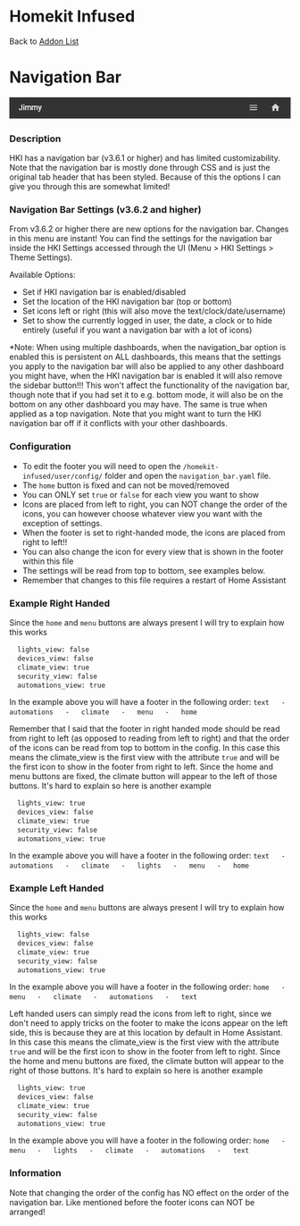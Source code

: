 # Homekit Infused

Back to [Addon List](../addon_list.md)

# Navigation Bar
![Homekit Infused](../images/footer.png)

### Description
HKI has a navigation bar (v3.6.1 or higher) and has limited customizability.
Note that the navigation bar is mostly done through CSS and is just the original tab header that has been styled. Because of this the options I can give you through this are somewhat limited!

### Navigation Bar Settings (v3.6.2 and higher)
From v3.6.2 or higher there are new options for the navigation bar. Changes in this menu are instant!
You can find the settings for the navigation bar inside the HKI Settings accessed through the UI (Menu > HKI Settings > Theme Settings).

Available Options:
- Set if HKI navigation bar is enabled/disabled
- Set the location of the HKI navigation bar (top or bottom)
- Set icons left or right (this will also move the text/clock/date/username)
- Set to show the currently logged in user, the date, a clock or to hide entirely (useful if you want a navigation bar with a lot of icons)

*Note: When using multiple dashboards, when the navigation_bar option is enabled this is persistent on ALL dashboards, this means that the settings you apply to the navigation bar will also be applied to any other dashboard you might have, when the HKI navigation bar is enabled it will also remove the sidebar button!!! This won't affect the functionality of the navigation bar, though note that if you had set it to e.g. bottom mode, it will also be on the bottom on any other dashboard you may have. The same is true when applied as a top navigation. Note that you might want to turn the HKI navigation bar off if it conflicts with your other dashboards.

### Configuration
- To edit the footer you will need to open the `/homekit-infused/user/config/` folder and open the `navigation_bar.yaml` file.
- The `home` button is fixed and can not be moved/removed
- You can ONLY set `true` or `false` for each view you want to show
- Icons are placed from left to right, you can NOT change the order of the icons, you can however choose whatever view you want with the exception of settings.
- When the footer is set to right-handed mode, the icons are placed from right to left!!
- You can also change the icon for every view that is shown in the footer within this file
- The settings will be read from top to bottom, see examples below.
- Remember that changes to this file requires a restart of Home Assistant

### Example Right Handed
Since the `home` and `menu` buttons are always present I will try to explain how this works
```
  lights_view: false
  devices_view: false
  climate_view: true
  security_view: false
  automations_view: true
```
In the example above you will have a footer in the following order:
`text   -   automations   -   climate   -   menu   -   home`

Remember that I said that the footer in right handed mode should be read from right to left (as opposed to reading from left to right) and that the order of the icons can be read from top to bottom in the config.
In this case this means the climate_view is the first view with the attribute `true` and will be the first icon to show in the footer from right to left. Since the home and menu buttons are fixed, the climate button will appear to the left of those buttons.
It's hard to explain so here is another example
```
  lights_view: true
  devices_view: false
  climate_view: true
  security_view: false
  automations_view: true
```
In the example above you will have a footer in the following order:
`text   -   automations   -   climate   -   lights   -   menu   -   home`

### Example Left Handed
Since the `home` and `menu` buttons are always present I will try to explain how this works
```
  lights_view: false
  devices_view: false
  climate_view: true
  security_view: false
  automations_view: true
```
In the example above you will have a footer in the following order:
`home   -   menu   -   climate   -   automations   -   text`

Left handed users can simply read the icons from left to right, since we don't need to apply tricks on the footer to make the icons appear on the left side, this is because they are at this location by default in Home Assistant.
In this case this means the climate_view is the first view with the attribute `true` and will be the first icon to show in the footer from left to right. Since the home and menu buttons are fixed, the climate button will appear to the right of those buttons.
It's hard to explain so here is another example
```
  lights_view: true
  devices_view: false
  climate_view: true
  security_view: false
  automations_view: true
```
In the example above you will have a footer in the following order:
`home   -   menu   -   lights   -   climate   -   automations   -   text`

### Information
Note that changing the order of the config has NO effect on the order of the navigation bar. Like mentioned before the footer icons can NOT be arranged!
